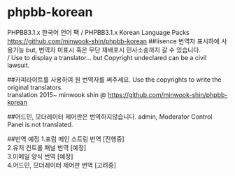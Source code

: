 # phpbb-korean
PHPBB3.1.x 한국어 언어 팩 / PHPBB3.1.x Korean Language Packs <br/>
https://github.com/minwook-shin/phpbb-korean
##lisence
번역자 표시하에 사용가능 but, 번역자 미표시 혹은 무단 재배포시 민사소송까지 갈 수 있습니다.<br/>
/ Use to display a translator... but Copyright undeclared can be a civil lawsuit.

##카피라이트를 사용하여 원 번역자를 써주세요. 
Use the copyrights to write the original translators.<br/>
translation	2015~ minwook shin @ https://github.com/minwook-shin/phpbb-korean

##어드민, 모더레이터 제어판은 번역하지않습니다. 
admin, Moderator Control Panel is not translated. 

##번역 예정
1.포럼 메인 스트링 번역 [진행중] <br/>
2.유저 컨트롤 패널 번역 [예정] <br/>
3.이메일 양식 번역 [예정] <br/>
4.어드민, 모더레이터 제어판 번역 [고려중] <br/>